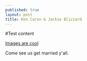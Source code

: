 ```yaml
---
published: true
layout: post
title: Ken Caron & Jackie Blizzard
---
```

#Test content

[Images are cool](HTTP://placehold.it/100x100)

Come see us get married y'all.